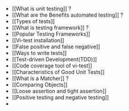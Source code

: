 - [[What is unit testing]] ?
- [[What are the Benefits automated testing]] ? 
- [[Types of tests]]  
- [[What is testing framework]] ?
- [[Popular Testing Frameworks]] 
- [[Vi-test installation]]
- [[False positive and false negative]] 
- [[Ways to write tests]]
- [[Test-driven Development(TDD)]]
- [[Code coverage tool of vi-test]]
- [[Characteristics of Good Unit Tests]]
- [[What is a Matcher]] ?
- [[Comparing Objects]]
- [[Loose assertion and tight assertion]]
- [[Positive testing and negative testing]]
- 
